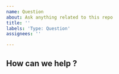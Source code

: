 ```yaml
---
name: Question
about: Ask anything related to this repo
title: ''
labels: 'Type: Question'
assignees: ''

---
```


<!-- < < < < < < < < < < < < < < < < < < < < < < < < < < < < < < < < < ☺ 
v              ✰  Thanks for opening an new question! ✰                v
v    Before smashing the submit button please review the template.     v
v               Don't forget to set the priority label.                v
☺ > > > > > > > > > > > > > > > > > > > > > > > > > > > > > > > > >  -->

## How can we help ?

<!-- Short, concise description of the proposed feature -->
